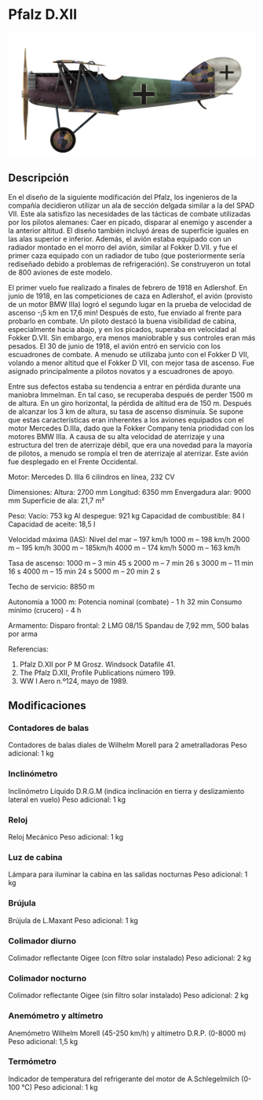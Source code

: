 # Pfalz D.XII

![pfalzd12](../images/pfalzd12.png)

## Descripción

En el diseño de la siguiente modificación del Pfalz, los ingenieros de la compañía decidieron utilizar un ala de sección delgada similar a la del SPAD VII. Este ala satisfizo las necesidades de las tácticas de combate utilizadas por los pilotos alemanes: Caer en picado, disparar al enemigo y ascender a la anterior altitud. El diseño también incluyó áreas de superficie iguales en las alas superior e inferior. Además, el avión estaba equipado con un radiador montado en el morro del avión, similar al Fokker D.VII. y fue el primer caza equipado con un radiador de tubo (que posteriormente sería rediseñado debido a problemas de refrigeración). Se construyeron un total de 800 aviones de este modelo.

El primer vuelo fue realizado a finales de febrero de 1918 en Adlershof. En junio de 1918, en las competiciones de caza en Adlershof, el avión (provisto de un motor BMW IIIa) logró el segundo lugar en la prueba de velocidad de ascenso -¡5 km en 17,6 min! Después de esto, fue enviado al frente para probarlo en combate. Un piloto destacó la buena visibilidad de cabina, especialmente hacia abajo, y en los picados, superaba en velocidad al Fokker D.VII. Sin embargo, era menos maniobrable y sus controles eran más pesados. El 30 de junio de 1918, el avión entró en servicio con los escuadrones de combate. A menudo se utilizaba junto con el Fokker D VII, volando a menor altitud que el Fokker D VII, con mejor tasa de ascenso. Fue asignado principalmente a pilotos novatos y a escuadrones de apoyo.

Entre sus defectos estaba su tendencia a entrar en pérdida durante una maniobra Immelman. En tal caso, se recuperaba después de perder 1500 m de altura. En un giro horizontal, la pérdida de altitud era de 150 m. Después de alcanzar los 3 km de altura, su tasa de ascenso disminuía. Se supone que estas características eran inherentes a los aviones equipados con el motor Mercedes D.IIIa, dado que la Fokker Company tenía priodidad con los motores BMW IIIa. A causa de su alta velocidad de aterrizaje y una estructura del tren de aterrizaje débil, que era una novedad para la mayoría de pilotos, a menudo se rompía el tren de aterrizaje al aterrizar. Este avión fue desplegado en el Frente Occidental.


Motor:
Mercedes D. IIIa 6 cilindros en línea, 232 CV

Dimensiones:
Altura: 2700 mm
Longitud: 6350 mm
Envergadura alar: 9000 mm
Superficie de ala: 21,7 m²

Peso:
Vacío: 753 kg
Al despegue: 921 kg 
Capacidad de combustible: 84 l
Capacidad de aceite: 18,5 l

Velocidad máxima (IAS):
Nivel del mar – 197 km/h
1000 m – 198 km/h
2000 m – 195 km/h
3000 m – 185km/h
4000 m – 174 km/h
5000 m – 163 km/h

Tasa de ascenso:
1000 m –  3 min 45 s
2000 m –  7 min 26 s
3000 m – 11 min 16 s
4000 m – 15 min 24 s
5000 m – 20 min 2 s

Techo de servicio: 8850 m

Autonomía a 1000 m:
Potencia nominal (combate) - 1 h 32 min
Consumo mínimo (crucero) - 4 h

Armamento:
Disparo frontal: 2 LMG 08/15 Spandau de 7,92 mm, 500 balas por arma

Referencias:
1) Pfalz D.XII por P M Grosz. Windsock Datafile 41.
2) The Pfalz D.XII, Profile Publications número 199.
3) WW I Aero n.º124, mayo de 1989.

## Modificaciones

### Contadores de balas

Contadores de balas diales de Wilhelm Morell para 2 ametralladoras
Peso adicional: 1 kg

### Inclinómetro

Inclinómetro Líquido D.R.G.M (indica inclinación en tierra y deslizamiento lateral en vuelo)
Peso adicional: 1 kg

### Reloj

Reloj Mecánico
Peso adicional: 1 kg

### Luz de cabina

Lámpara para iluminar la cabina en las salidas nocturnas
Peso adicional: 1 kg

### Brújula

Brújula de L.Maxant
Peso adicional: 1 kg

### Colimador diurno

Colimador reflectante Oigee (con filtro solar instalado)
Peso adicional: 2 kg

### Colimador nocturno

Colimador reflectante Oigee (sin filtro solar instalado)
Peso adicional: 2 kg

### Anemómetro y altímetro

Anemómetro Wilhelm Morell (45-250 km/h) y altímetro D.R.P. (0-8000 m)
Peso adicional: 1,5 kg

### Termómetro

Indicador de temperatura del refrigerante del motor de A.Schlegelmilch (0-100 °C)
Peso adicional: 1 kg
